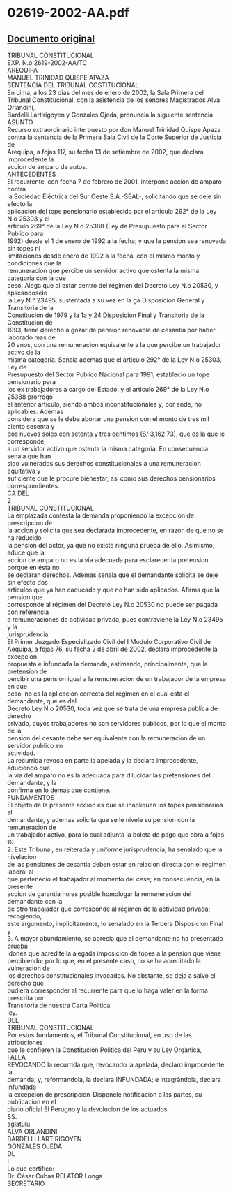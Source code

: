 
02619-2002-AA.pdf
=================
  
[Documento original](https://tc.gob.pe/jurisprudencia/2003/02619-2002-AA.pdf)  
---  
TRIBUNAL CONSTITUCIONAL  
EXP. N.o 2619-2002-AA/TC  
AREQUIPA  
MANUEL TRINIDAD QUISPE APAZA  
SENTENCIA DEL TRIBUNAL COSTITUCIONAL  
En Lima, a los 23 dias del mes de enero de 2002, la Sala Primera del  
Tribunal Constitucional, con la asistencia de los senores Magistrados Alva Orlandini,  
Bardelli Lartirigoyen y Gonzales Ojeda, pronuncia la siguiente sentencia  
ASUNTO  
Recurso extraordinario interpuesto por don Manuel Trinidad Quispe Apaza  
contra la sentencia de la Primera Sala Civil de la Corte Superior de Justicia de  
Arequipa, a fojas 117, su fecha 13 de setiembre de 2002, que declara improcedente la  
accion de amparo de autos.  
ANTECEDENTES  
El recurrente, con fecha 7 de febrero de 2001, interpone accion de amparo contra  
la Sociedad Eléctrica del Sur Oeste S.A.-SEAL-, solicitando que se deje sin efecto la  
aplicacion del tope pensionario establecido por el articulo 292° de la Ley N.o 25303 y el  
articulo 269° de la Ley N.o 25388 (Ley de Presupuesto para el Sector Publico para  
1992) desde el 1 de enero de 1992 a la fecha; y que la pension sea renovada sin topes ni  
limitaciones desde enero de 1992 a la fecha, con el mismo monto y condiciones que la  
remuneracion que percibe un servidor activo que ostenta la misma categoria con la que  
ceso. Alega que al estar dentro del régimen del Decreto Ley N.o 20530, y aplicandosele  
la Ley N.° 23495, sustentada a su vez en la ga Disposicion General y Transitoria de la  
Constitucion de 1979 y la 1a y 24 Disposicion Final y Transitoria de la Constitucion de  
1993, tiene derecho a gozar de pension renovable de cesantia por haber laborado mas de  
20 anos, con una remuneracion equivalente a la que percibe un trabajador activo de la  
misma categoria. Senala ademas que el articulo 292° de la Ley N.o 25303, Ley de  
Presupuesto del Sector Publico Nacional para 1991, establecio un tope pensionario para  
los ex trabajadores a cargo del Estado, y el articulo 269° de la Ley N.o 25388 prorrogo  
el anterior articulo, siendo ambos inconstitucionales y, por ende, no aplicables. Ademas  
considera que se le debe abonar una pension con el monto de tres mil ciento sesenta y  
dos nuevos soles con setenta y tres céntimos (S/ 3,162.73), que es la que le corresponde  
a un servidor activo que ostenta la misma categoria. En consecuencia senala que han  
sido vulnerados sus derechos constitucionales a una remuneracion equitativa y  
suficiente que le procure bienestar, asi como sus derechos pensionarios  
correspondientes.  
CA DEL  
2  
TRIBUNAL CONSTITUCIONAL  
La emplazada contesta la demanda proponiendo la excepcion de prescripcion de  
la accion y solicita que sea declarada improcedente, en razon de que no se ha reducido  
la pension del actor, ya que no existe ninguna prueba de ello. Asimismo, aduce que la  
accion de amparo no es la via adecuada para esclarecer la pretension porque en ésta no  
se declaran derechos. Ademas senala que el demandante solicita se deje sin efecto dos  
articulos que ya han caducado y que no han sido aplicados. Afirma que la pension que  
corresponde al régimen del Decreto Ley N.o 20530 no puede ser pagada con referencia  
a remuneraciones de actividad privada, pues contraviene la Ley N.o 23495 y la  
jurisprudencia.  
El Primer Juzgado Especializado Civil del I Modulo Corporativo Civil de  
Aequipa, a fojas 76, su fecha 2 de abril de 2002, declara improcedente la excepcion  
propuesta e infundada la demanda, estimando, principalmente, que la pretension de  
percibir una pension igual a la remuneracion de un trabajador de la empresa en que  
ceso, no es la aplicacion correcta del régimen en el cual esta el demandante, que es del  
Decreto Ley N.o 20530, toda vez que se trata de una empresa publica de derecho  
privado, cuyos trabajadores no son servidores publicos, por lo que el monto de la  
pension del cesante debe ser equivalente con la remuneracion de un servidor publico en  
actividad.  
La recurrida revoca en parte la apelada y la declara improcedente, aduciendo que  
la via del amparo no es la adecuada para dilucidar las pretensiones del demandante, y la  
confirma en lo demas que contiene.  
FUNDAMENTOS  
El objeto de la presente accion es que se inapliquen los topes pensionarios al  
demandante, y ademas solicita que se le nivele su pension con la remuneracion de  
un trabajador activo, para lo cual adjunta la boleta de pago que obra a fojas 19.  
2. Este Tribunal, en reiterada y uniforme jurisprudencia, ha senalado que la nivelacion  
de las pensiones de cesantia deben estar en relacion directa con el régimen laboral al  
que pertenecio el trabajador al momento del cese; en consecuencia, en la presente  
accion de garantia no es posible homologar la remuneracion del demandante con la  
de otro trabajador que corresponde al régimen de la actividad privada; recogiendo,  
este argumento, implicitamente, lo senalado en la Tercera Disposicion Final y  
3. A mayor abundamiento, se aprecia que el demandante no ha presentado prueba  
idonea que acredite la alegada imposicion de topes a la pension que viene  
percibiendo; por lo que, en el presente caso, no se ha acreditado la vulneracion de  
los derechos constitucionales invocados. No obstante, se deja a salvo el derecho que  
pudiera corresponder al recurrente para que lo haga valer en la forma prescrita por  
Transitoria de nuestra Carta Politica.  
ley.  
DEL  
TRIBUNAL CONSTITUCIONAL  
Por estos fundamentos, el Tribunal Constitucional, en uso de las atribuciones  
que le confieren la Constitucion Politica del Peru y su Ley Orgànica,  
FALLA  
REVOCANDO la recurrida que, revocando la apelada, declaro improcedente la  
demanda; y, reformandola, la declara INFUNDADA; e integrândola, declara infundada  
la excepcion de prescripcion-Disponele notificacion a las partes, su publicacion en el  
diario oficial El Perugno y la devolucion de los actuados.  
SS.  
aglatulu  
ALVA ORLANDINI  
BARDELLI LARTIRIGOYEN  
GONZALES OJEDA  
DL  
I  
Lo que certifico:  
Dr. César Cubas RELATOR Longa  
SECRETARIO
